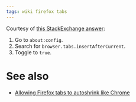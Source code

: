 ```yaml
---
tags: wiki firefox tabs
---
```


Courtesy of [this StackExchange answer](https://superuser.com/a/1372579/322531):

1. Go to `about:config`.
2. Search for `browser.tabs.insertAfterCurrent`.
3. Toggle to `true`.

# See also

- [Allowing Firefox tabs to autoshrink like Chrome](/wiki/Allowing_Firefox_tabs_to_autoshrink_like_Chrome)
